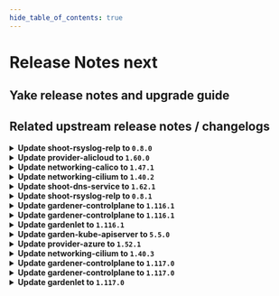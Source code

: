 ```yaml
---
hide_table_of_contents: true
---
```


# Release Notes next

## Yake release notes and upgrade guide

## Related upstream release notes / changelogs


<details>
<summary><b>Update shoot-rsyslog-relp to <code>0.8.0</code></b></summary>

# [gardener/gardener-extension-shoot-rsyslog-relp]

## ⚠️ Breaking Changes

- `[OPERATOR]` The Helm charts for the `application` and `runtime` parts of the gardener-extension-shoot-rsyslog-relp-admission admission controller have been separated into standalone charts. These charts now assume a Garden setup with a virtual garden. Both charts must be deployed individually: the `runtime` chart on the Garden runtime cluster, and the `application` chart on the virtual garden. Additionally, the intermediate `global` level in the Helm values has been removed, so you may need to adjust your provided values accordingly. by @MartinWeindel [#228]
## 📰 Noteworthy

- `[OPERATOR]` A new field, `messageContent`, has been added to the `loggingRules` section of the `rsyslog-relp.extensions.gardener.cloud/v1alpha1.RsyslogRelpConfig` API. This enhancement allows users to filter log messages sent to the target server based on their content. The `messageContent` field includes two subfields:  
  - `messageContent.regex`: This subfield specifies a regular expression to determine which log messages should be sent to the target server.  
  - `messageContent.exclude`: This subfield specifies a regular expression to exclude log messages from being sent to the target server.  
  These additions provide more granular control over log message filtering, enhancing the flexibility and efficiency of log management. by @RadaBDimitrova [#243]
- `[OPERATOR]` Memory resource limits have been removed from `charts/gardener-extension-shoot-rsyslog-relp-admission/values.yaml` and `charts/gardener-extension-shoot-rsyslog-relp/values.yaml`, and therefore from the corresponding deployments. by @plkokanov [#211]
## 🐛 Bug Fixes

- `[DEVELOPER]` Fixed an issue that caused skaffold to fail to tag the `gardener-extension-shoot-rsyslog-relp` image during the execution of the `make remote-extension-up` command. by @plkokanov [#236]
- `[OPERATOR]` The script which configures the audit rules on the system now ensures that the `/var/lib/node-exporter/textfile-collector` directory exists before attempting to write the result of the `augenrules --load` command to the `/var/lib/node-exporter/textfile-collector/rsyslog_auditd.prom` file. by @plkokanov [#256]
- `[OPERATOR]` An issue causing the ControllerDeployment in provider-local NOT to update the locally built image if the image is already present in the skaffold's cache is now fixed. `make extension-up` is now guaranteed to always use the image version that corresponds to the local git revision of the repository. by @RadaBDimitrova [#242]
## 🏃 Others

- `[OPERATOR]` Containers, which do not require privilege escalations, now forbid privilege escalations explicitly. by @georgibaltiev [#226]
- `[OPERATOR]` The parallel execution of e2e tests is increased from 2 to 3 to speed up the e2e test execution times. by @RadaBDimitrova [#248]
- `[OPERATOR]` Prepare for deployment of admission controller by gardener-operator by @MartinWeindel [#228]
- `[OPERATOR]` The [`ServiceTrafficDistribution`](https://kubernetes.io/docs/reference/networking/virtual-ips/#traffic-distribution) feature is being used on to make Services topology-aware when the runtime Kubernetes version is 1.31+. by @ialidzhikov [#224]
- `[OPERATOR]` `extension-shoot-rsyslog-relp` no longer supports Shoots with Кubernetes version <= 1.26. by @RadaBDimitrova [#190]

## Helm Charts
- shoot-rsyslog-relp-admission-application: `europe-docker.pkg.dev/gardener-project/releases/charts/gardener/extensions/shoot-rsyslog-relp-admission-application:v0.8.0`
- shoot-rsyslog-relp-admission-runtime: `europe-docker.pkg.dev/gardener-project/releases/charts/gardener/extensions/shoot-rsyslog-relp-admission-runtime:v0.8.0`
- shoot-rsyslog-relp: `europe-docker.pkg.dev/gardener-project/releases/charts/gardener/extensions/shoot-rsyslog-relp:v0.8.0`
## Docker Images
- gardener-extension-shoot-rsyslog-relp-admission: `europe-docker.pkg.dev/gardener-project/releases/gardener/extensions/shoot-rsyslog-relp-admission:v0.8.0`
- gardener-extension-shoot-rsyslog-relp: `europe-docker.pkg.dev/gardener-project/releases/gardener/extensions/shoot-rsyslog-relp:v0.8.0`


</details>

<details>
<summary><b>Update provider-alicloud to <code>1.60.0</code></b></summary>

# [gardener/gardener-extension-provider-alicloud]

## 🐛 Bug Fixes

- `[OPERATOR]` Fixed an issue that caused deployment issues with the `gardener.cloud-fast` storage class when the extension was deployed by `gardener-operator` in the garden runtime cluster. The deployment of this `StorageClass` object is now only done for Alicloud seeds. by @timuthy [#767]
## 🏃 Others

- `[OPERATOR]` The [`ServiceTrafficDistribution`](https://kubernetes.io/docs/reference/networking/virtual-ips/#traffic-distribution) feature is being used on to make Services topology-aware when the runtime Kubernetes version is 1.31+. by @ialidzhikov [#760]
- `[OPERATOR]` Update gardener/gardener dependency to v1.113.0. by @kevin-lacoo [#772]
- `[OPERATOR]` Containers, which do not require privilege escalations, now forbid privilege escalations explicitly. by @georgibaltiev [#765]
- `[OPERATOR]` `RBAC` resources now explicitly state `resources` and `verbs`, replaced use of wildcards `*`. by @georgibaltiev [#768]
- `[OPERATOR]` `provider-alicloud` no longer supports Shoots with Кubernetes version <= 1.26. by @RadaBDimitrova [#742]
# [gardener/machine-controller-manager]

## 🐛 Bug Fixes

- `[OPERATOR]` A bug was fixed where MCM panics when trying to add an annotation to a nil map by @aaronfern [gardener/machine-controller-manager#966]
- `[OPERATOR]` CA tainted node is removed as soon as possible by MachineSet controller  by @aaronfern [gardener/machine-controller-manager#976]
## 🏃 Others

- `[OPERATOR]` Introduced API changes to support InPlaceUpdate by @acumino [gardener/machine-controller-manager#962]
- `[OPERATOR]` Introduced `MachineConfiguration` options for InPlaceUpdates by @acumino [gardener/machine-controller-manager#970]
# [gardener/machine-controller-manager-provider-alicloud]

## 🏃 Others

- `[USER]` Fixed a bug where machines could not be deleted unless `.spec.providerID` was set by @aaronfern [gardener/machine-controller-manager-provider-alicloud#95]

## Helm Charts
- admission-alicloud-application: `europe-docker.pkg.dev/gardener-project/releases/charts/gardener/extensions/admission-alicloud-application:v1.60.0`
- admission-alicloud-runtime: `europe-docker.pkg.dev/gardener-project/releases/charts/gardener/extensions/admission-alicloud-runtime:v1.60.0`
- provider-alicloud: `europe-docker.pkg.dev/gardener-project/releases/charts/gardener/extensions/provider-alicloud:v1.60.0`
## Docker Images
- gardener-extension-admission-alicloud: `europe-docker.pkg.dev/gardener-project/releases/gardener/extensions/admission-alicloud:v1.60.0`
- gardener-extension-provider-alicloud: `europe-docker.pkg.dev/gardener-project/releases/gardener/extensions/provider-alicloud:v1.60.0`


</details>

<details>
<summary><b>Update networking-calico to <code>1.47.1</code></b></summary>

no release notes available

## Helm Charts
- admission-calico-application: `europe-docker.pkg.dev/gardener-project/releases/charts/gardener/extensions/admission-calico-application:v1.47.1`
- admission-calico-runtime: `europe-docker.pkg.dev/gardener-project/releases/charts/gardener/extensions/admission-calico-runtime:v1.47.1`
- networking-calico: `europe-docker.pkg.dev/gardener-project/releases/charts/gardener/extensions/networking-calico:v1.47.1`
## Docker Images
- gardener-extension-admission-calico: `europe-docker.pkg.dev/gardener-project/releases/gardener/extensions/admission-calico:v1.47.1`
- gardener-extension-networking-calico: `europe-docker.pkg.dev/gardener-project/releases/gardener/extensions/networking-calico:v1.47.1`


</details>

<details>
<summary><b>Update networking-cilium to <code>1.40.2</code></b></summary>

no release notes available

## Helm Charts
- admission-cilium-application: `europe-docker.pkg.dev/gardener-project/releases/charts/gardener/extensions/admission-cilium-application:v1.40.2`
- admission-cilium-runtime: `europe-docker.pkg.dev/gardener-project/releases/charts/gardener/extensions/admission-cilium-runtime:v1.40.2`
- networking-cilium: `europe-docker.pkg.dev/gardener-project/releases/charts/gardener/extensions/networking-cilium:v1.40.2`
## Docker Images
- gardener-extension-admission-cilium: `europe-docker.pkg.dev/gardener-project/releases/gardener/extensions/admission-cilium:v1.40.2`
- gardener-extension-networking-cilium: `europe-docker.pkg.dev/gardener-project/releases/gardener/extensions/networking-cilium:v1.40.2`


</details>

<details>
<summary><b>Update shoot-dns-service to <code>1.62.1</code></b></summary>

# [gardener/gardener-extension-shoot-dns-service]

## 🐛 Bug Fixes

- `[OPERATOR]` Fix filterByKindReconciler for long names (external-dns-management#440) by `Gardener CI Robot 2 <52166830+gardener-robot-ci-2@users.noreply.github.com>` [$2210f81ec8c55f58415aa55645bb1fdea71b4c36]

## Helm Charts
- admission-shoot-dns-service-application: `europe-docker.pkg.dev/gardener-project/releases/charts/gardener/extensions/admission-shoot-dns-service-application:v1.62.1`
- admission-shoot-dns-service-runtime: `europe-docker.pkg.dev/gardener-project/releases/charts/gardener/extensions/admission-shoot-dns-service-runtime:v1.62.1`
- shoot-dns-service: `europe-docker.pkg.dev/gardener-project/releases/charts/gardener/extensions/shoot-dns-service:v1.62.1`
## Docker Images
- gardener-extension-admission-shoot-dns-service: `europe-docker.pkg.dev/gardener-project/releases/gardener/extensions/admission-shoot-dns-service:v1.62.1`
- gardener-extension-shoot-dns-service: `europe-docker.pkg.dev/gardener-project/releases/gardener/extensions/shoot-dns-service:v1.62.1`


</details>

<details>
<summary><b>Update shoot-rsyslog-relp to <code>0.8.1</code></b></summary>

# [gardener/gardener-extension-shoot-rsyslog-relp]

## 🐛 Bug Fixes

- `[OPERATOR]` Fixed an issue that caused `augenrules --load` to be executed every time the `configure-rsyslog.sh` script runs instead of only when audit rules have changed. by @plkokanov [#263]

## Helm Charts
- shoot-rsyslog-relp-admission-application: `europe-docker.pkg.dev/gardener-project/releases/charts/gardener/extensions/shoot-rsyslog-relp-admission-application:v0.8.1`
- shoot-rsyslog-relp-admission-runtime: `europe-docker.pkg.dev/gardener-project/releases/charts/gardener/extensions/shoot-rsyslog-relp-admission-runtime:v0.8.1`
- shoot-rsyslog-relp: `europe-docker.pkg.dev/gardener-project/releases/charts/gardener/extensions/shoot-rsyslog-relp:v0.8.1`
## Docker Images
- gardener-extension-shoot-rsyslog-relp-admission: `europe-docker.pkg.dev/gardener-project/releases/gardener/extensions/shoot-rsyslog-relp-admission:v0.8.1`
- gardener-extension-shoot-rsyslog-relp: `europe-docker.pkg.dev/gardener-project/releases/gardener/extensions/shoot-rsyslog-relp:v0.8.1`


</details>

<details>
<summary><b>Update gardener-controlplane to <code>1.116.1</code></b></summary>

# [gardener/gardener]

## 🐛 Bug Fixes

- `[USER]` An issue causing the `cloudprovider` Secret to contain both static credentials and workload identity config, which are mutually exclusive, when migrating to workload identity is now fixed. by @dimityrmirchev [#11847]
- `[DEVELOPER]` Fix malformed file path error on `go get github.com/gardener/gardener@v1.116.0` by @MartinWeindel [#11820]

## Helm Charts
- controlplane: `europe-docker.pkg.dev/gardener-project/releases/charts/gardener/controlplane:v1.116.1`
- gardenlet: `europe-docker.pkg.dev/gardener-project/releases/charts/gardener/gardenlet:v1.116.1`
- operator: `europe-docker.pkg.dev/gardener-project/releases/charts/gardener/operator:v1.116.1`
- resource-manager: `europe-docker.pkg.dev/gardener-project/releases/charts/gardener/resource-manager:v1.116.1`
## Docker Images
- admission-controller: `europe-docker.pkg.dev/gardener-project/releases/gardener/admission-controller:v1.116.1`
- apiserver: `europe-docker.pkg.dev/gardener-project/releases/gardener/apiserver:v1.116.1`
- controller-manager: `europe-docker.pkg.dev/gardener-project/releases/gardener/controller-manager:v1.116.1`
- gardenlet: `europe-docker.pkg.dev/gardener-project/releases/gardener/gardenlet:v1.116.1`
- node-agent: `europe-docker.pkg.dev/gardener-project/releases/gardener/node-agent:v1.116.1`
- operator: `europe-docker.pkg.dev/gardener-project/releases/gardener/operator:v1.116.1`
- resource-manager: `europe-docker.pkg.dev/gardener-project/releases/gardener/resource-manager:v1.116.1`
- scheduler: `europe-docker.pkg.dev/gardener-project/releases/gardener/scheduler:v1.116.1`


</details>

<details>
<summary><b>Update gardener-controlplane to <code>1.116.1</code></b></summary>

# [gardener/gardener]

## 🐛 Bug Fixes

- `[USER]` An issue causing the `cloudprovider` Secret to contain both static credentials and workload identity config, which are mutually exclusive, when migrating to workload identity is now fixed. by @dimityrmirchev [#11847]
- `[DEVELOPER]` Fix malformed file path error on `go get github.com/gardener/gardener@v1.116.0` by @MartinWeindel [#11820]

## Helm Charts
- controlplane: `europe-docker.pkg.dev/gardener-project/releases/charts/gardener/controlplane:v1.116.1`
- gardenlet: `europe-docker.pkg.dev/gardener-project/releases/charts/gardener/gardenlet:v1.116.1`
- operator: `europe-docker.pkg.dev/gardener-project/releases/charts/gardener/operator:v1.116.1`
- resource-manager: `europe-docker.pkg.dev/gardener-project/releases/charts/gardener/resource-manager:v1.116.1`
## Docker Images
- admission-controller: `europe-docker.pkg.dev/gardener-project/releases/gardener/admission-controller:v1.116.1`
- apiserver: `europe-docker.pkg.dev/gardener-project/releases/gardener/apiserver:v1.116.1`
- controller-manager: `europe-docker.pkg.dev/gardener-project/releases/gardener/controller-manager:v1.116.1`
- gardenlet: `europe-docker.pkg.dev/gardener-project/releases/gardener/gardenlet:v1.116.1`
- node-agent: `europe-docker.pkg.dev/gardener-project/releases/gardener/node-agent:v1.116.1`
- operator: `europe-docker.pkg.dev/gardener-project/releases/gardener/operator:v1.116.1`
- resource-manager: `europe-docker.pkg.dev/gardener-project/releases/gardener/resource-manager:v1.116.1`
- scheduler: `europe-docker.pkg.dev/gardener-project/releases/gardener/scheduler:v1.116.1`


</details>

<details>
<summary><b>Update gardenlet to <code>1.116.1</code></b></summary>

# [gardener/gardener]

## 🐛 Bug Fixes

- `[USER]` An issue causing the `cloudprovider` Secret to contain both static credentials and workload identity config, which are mutually exclusive, when migrating to workload identity is now fixed. by @dimityrmirchev [#11847]
- `[DEVELOPER]` Fix malformed file path error on `go get github.com/gardener/gardener@v1.116.0` by @MartinWeindel [#11820]

## Helm Charts
- controlplane: `europe-docker.pkg.dev/gardener-project/releases/charts/gardener/controlplane:v1.116.1`
- gardenlet: `europe-docker.pkg.dev/gardener-project/releases/charts/gardener/gardenlet:v1.116.1`
- operator: `europe-docker.pkg.dev/gardener-project/releases/charts/gardener/operator:v1.116.1`
- resource-manager: `europe-docker.pkg.dev/gardener-project/releases/charts/gardener/resource-manager:v1.116.1`
## Docker Images
- admission-controller: `europe-docker.pkg.dev/gardener-project/releases/gardener/admission-controller:v1.116.1`
- apiserver: `europe-docker.pkg.dev/gardener-project/releases/gardener/apiserver:v1.116.1`
- controller-manager: `europe-docker.pkg.dev/gardener-project/releases/gardener/controller-manager:v1.116.1`
- gardenlet: `europe-docker.pkg.dev/gardener-project/releases/gardener/gardenlet:v1.116.1`
- node-agent: `europe-docker.pkg.dev/gardener-project/releases/gardener/node-agent:v1.116.1`
- operator: `europe-docker.pkg.dev/gardener-project/releases/gardener/operator:v1.116.1`
- resource-manager: `europe-docker.pkg.dev/gardener-project/releases/gardener/resource-manager:v1.116.1`
- scheduler: `europe-docker.pkg.dev/gardener-project/releases/gardener/scheduler:v1.116.1`


</details>

<details>
<summary><b>Update garden-kube-apiserver to <code>5.5.0</code></b></summary>

**Full Changelog**: https://github.com/gardener-community/garden-kube-apiserver/compare/v5.4.0...v5.5.0

</details>

<details>
<summary><b>Update provider-azure to <code>1.52.1</code></b></summary>

# [gardener/gardener-extension-provider-azure]

## 🐛 Bug Fixes

- `[USER]` An issue causing `csi-driver-controller` to not have mounted a workload identity token when the feature is enabled is now fixed. by @ialidzhikov [#1144]

## Helm Charts
- admission-azure-application: `europe-docker.pkg.dev/gardener-project/releases/charts/gardener/extensions/admission-azure-application:v1.52.1`
- admission-azure-runtime: `europe-docker.pkg.dev/gardener-project/releases/charts/gardener/extensions/admission-azure-runtime:v1.52.1`
- provider-azure: `europe-docker.pkg.dev/gardener-project/releases/charts/gardener/extensions/provider-azure:v1.52.1`
## Docker Images
- gardener-extension-admission-azure: `europe-docker.pkg.dev/gardener-project/releases/gardener/extensions/admission-azure:v1.52.1`
- gardener-extension-provider-azure: `europe-docker.pkg.dev/gardener-project/releases/gardener/extensions/provider-azure:v1.52.1`


</details>

<details>
<summary><b>Update networking-cilium to <code>1.40.3</code></b></summary>

# [gardener/gardener-extension-networking-cilium]

## 🏃 Others

- `[OPERATOR]` Fix an issue where creating IPv6-only shoots fails. by @axel7born [#550]

## Helm Charts
- admission-cilium-application: `europe-docker.pkg.dev/gardener-project/releases/charts/gardener/extensions/admission-cilium-application:v1.40.3`
- admission-cilium-runtime: `europe-docker.pkg.dev/gardener-project/releases/charts/gardener/extensions/admission-cilium-runtime:v1.40.3`
- networking-cilium: `europe-docker.pkg.dev/gardener-project/releases/charts/gardener/extensions/networking-cilium:v1.40.3`
## Docker Images
- gardener-extension-admission-cilium: `europe-docker.pkg.dev/gardener-project/releases/gardener/extensions/admission-cilium:v1.40.3`
- gardener-extension-networking-cilium: `europe-docker.pkg.dev/gardener-project/releases/gardener/extensions/networking-cilium:v1.40.3`


</details>

<details>
<summary><b>Update gardener-controlplane to <code>1.117.0</code></b></summary>

# [gardener/gardener]

## ⚠️ Breaking Changes

- `[USER]` The VPA version is updated to 1.3.0. Upstream VPA 1.3.0 does no longer serve API version `autoscaling.k8s.io/v1beta2`. Gardener's VPA installation will continue to serve API version `autoscaling.k8s.io/v1beta2` until Gardener v1.119.  
  In Gardener v1.119+, the API version `autoscaling.k8s.io/v1beta2` will no longer be served.  
  Migrate your VerticalPodAutoscaler manifests to use API version `autoscaling.k8s.io/v1`. For more details, see [Notice on switching to v1 version (0.4.X-1.2.X to >=1.3.X)](https://github.com/kubernetes/autoscaler/blob/e27059ea483694cb9c7ad5d990c6cdeb42ca311b/vertical-pod-autoscaler/MIGRATE.md#notice-on-switching-to-v1-version-04x-12x-to-13x). by @ialidzhikov [#11774]
- `[DEVELOPER]` The `hack/generate-crds.sh` script no longer accepts an optional `-r <reason>` argument. Previously, this argument was used to add the `api-approved.kubernetes.io: "<reason>"`annotation to the CRD. Instead, use the `+kubebuilder:metadata:annotations` kubebuilder tag to add this annotation natively with controller-gen. by @ialidzhikov [#11774]
- `[DEVELOPER]` The extension heartbeat controller was changed so that the heartbeat lease it maintains is updated via the `github.com/gardener/gardener/pkg/controllerutils.CreateOrGetAndMergePatch` function. Extension controllers that enable the heartbeat controller must adapt the extension controller RBAC rules to allow `patch` of the `gardener-extension-heartbeat` lease. by @Kostov6 [#11337]
- `[OPERATOR]` An update validation was added for `Extension`s to ensure the immutability of the field `.spec.resources[].primary`. Previously, changing this value caused reconciliation errors, which are now prevented by this validation.  
  In addition, the `.spec.resources[].primary` is now defaulted to `true`. by @timuthy [#11824]
## ✨ New Features

- `[OPERATOR]` Add new monitoring dashboard panes for Etcd Compaction Job with detailed failure reasons and updated existing alerts and boards. by @anveshreddy18 [#11771]
- `[OPERATOR]` The extension care controller has been introduced. It checks the status of controller installations, extension and extension admission deployments managed by the `Extension`.  by @oliver-goetz [#11769]
- `[OPERATOR]` L7 load balancing is supporting the SPDY protocol for streaming APIs too. by @oliver-goetz [#11807]
- `[OPERATOR]` `NamespacedCloudProfile.spec.limits.maxNodesTotal` can now also be used to override the limit defined in the parent `CloudProfile` with an increased value. Increasing requires additional permissions granted by the custom verb `raise-spec-limits`. by @LucaBernstein [#11796]
- `[USER]` L7 load balancing can now be enabled independently from the Kubernetes version of the shoot when `IstioTLSTermination` feature gate is enabled on the seed. by @oliver-goetz [#11807]
- `[USER]` IPv4 or dual-stack shoots can now define IPv4 pod, service and node networks overlapping with networks of their seed. Currently, this works only for non-HA shoots. by @domdom82 [#11582]

## 🐛 Bug Fixes

- `[OPERATOR]` When `IstioTLSTermination` feature gate is enabled the apiserver-proxy related EnvoyFilter is not deployed for the virtual-garden anymore. by @oliver-goetz [#11897]

## 🏃 Others

- `[OPERATOR]` Update istio to version `1.25.1`. by @DockToFuture [#11836]
- `[OPERATOR]` `gardener-operator` automatically adds the `networking.resources.gardener.cloud/to-virtual-garden-kube-apiserver-tcp-443: allowed` label to the gardenlet deployment in case it is deployed to the garden runtime cluster.  
  Thus, it is not required anymore to configure this label in the `Gardenlet` resource. by @timuthy [#11855]
- `[OPERATOR]` The images of the registry caches used in the local setups are now updated to [distribution/distribution@v3.0.0](https://github.com/distribution/distribution/releases/tag/v3.0.0). by @dimitar-kostadinov [#11775]
- `[OPERATOR]` When `IstioTLSTermination` feature gate is enabled, istio-ingress gateway pods request `500m` CPUs now. by @oliver-goetz [#11866]
- `[OPERATOR]` Remove wildcards `*` from RBAC roles for the `kubelet`, `admin`, `administrators`,`viewer` and `viewers` clusterRoles. by @AleksandarSavchev [#11754]
- `[OPERATOR]` Fix an error message during the startup of the node exporter by @vicwicker [#11817]
- `[OPERATOR]` Add support for single-stack to dual-stack networking migration. by @axel7born [#11893]
- `[DEPENDENCY]` The following dependencies have been updated:  
  - `gardener/etcd-druid` from `v0.28.0` to `v0.29.0`. [Release Notes](https://redirect.github.com/gardener/etcd-druid/releases/tag/v0.29.0)  
  - `github.com/gardener/etcd-druid/api` from `v0.28.0` to `v0.29.0`.  by @gardener-ci-robot [#11867]
- `[DEPENDENCY]` The following dependencies have been updated:  
  - `gardener/machine-controller-manager` from `v0.57.1` to `v0.57.2`. [Release Notes](https://redirect.github.com/gardener/machine-controller-manager/releases/tag/v0.57.2)  
  - `github.com/gardener/machine-controller-manager` from `v0.57.1` to `v0.57.2`.  by @gardener-ci-robot [#11857]
- `[DEPENDENCY]` The following dependencies have been updated:  
  - `gcr.io/istio-release/pilot` from `1.25.1` to `1.25.2`.   
  - `gcr.io/istio-release/proxyv2` from `1.25.1` to `1.25.2`.   
  - `istio.io/api` from `v1.25.1` to `v1.25.2`.  by @gardener-ci-robot [#11868]
- `[DEPENDENCY]` The following dependencies have been updated:  
  - `gcr.io/istio-release/pilot` from `1.23.5` to `1.23.6`.   
  - `gcr.io/istio-release/proxyv2` from `1.23.5` to `1.23.6`.  by @gardener-ci-robot [#11829]
- `[DEPENDENCY]` The following images have been updated:  
  - `registry.k8s.io/autoscaling/vpa-admission-controller`: 1.2.2 -> 1.3.0  
  - `registry.k8s.io/autoscaling/vpa-recommender`: 1.2.2 -> 1.3.0  
  - `registry.k8s.io/autoscaling/vpa-updater`: 1.2.2 -> 1.3.0  
    
  [VPA 1.3.0 Release Notes](https://github.com/kubernetes/autoscaler/releases/tag/vertical-pod-autoscaler-1.3.0) by @ialidzhikov [#11774]

## Helm Charts
- controlplane: `europe-docker.pkg.dev/gardener-project/releases/charts/gardener/controlplane:v1.117.0`
- gardenlet: `europe-docker.pkg.dev/gardener-project/releases/charts/gardener/gardenlet:v1.117.0`
- operator: `europe-docker.pkg.dev/gardener-project/releases/charts/gardener/operator:v1.117.0`
- resource-manager: `europe-docker.pkg.dev/gardener-project/releases/charts/gardener/resource-manager:v1.117.0`
## Docker Images
- admission-controller: `europe-docker.pkg.dev/gardener-project/releases/gardener/admission-controller:v1.117.0`
- apiserver: `europe-docker.pkg.dev/gardener-project/releases/gardener/apiserver:v1.117.0`
- controller-manager: `europe-docker.pkg.dev/gardener-project/releases/gardener/controller-manager:v1.117.0`
- gardenlet: `europe-docker.pkg.dev/gardener-project/releases/gardener/gardenlet:v1.117.0`
- node-agent: `europe-docker.pkg.dev/gardener-project/releases/gardener/node-agent:v1.117.0`
- operator: `europe-docker.pkg.dev/gardener-project/releases/gardener/operator:v1.117.0`
- resource-manager: `europe-docker.pkg.dev/gardener-project/releases/gardener/resource-manager:v1.117.0`
- scheduler: `europe-docker.pkg.dev/gardener-project/releases/gardener/scheduler:v1.117.0`


</details>

<details>
<summary><b>Update gardener-controlplane to <code>1.117.0</code></b></summary>

# [gardener/gardener]

## ⚠️ Breaking Changes

- `[USER]` The VPA version is updated to 1.3.0. Upstream VPA 1.3.0 does no longer serve API version `autoscaling.k8s.io/v1beta2`. Gardener's VPA installation will continue to serve API version `autoscaling.k8s.io/v1beta2` until Gardener v1.119.  
  In Gardener v1.119+, the API version `autoscaling.k8s.io/v1beta2` will no longer be served.  
  Migrate your VerticalPodAutoscaler manifests to use API version `autoscaling.k8s.io/v1`. For more details, see [Notice on switching to v1 version (0.4.X-1.2.X to >=1.3.X)](https://github.com/kubernetes/autoscaler/blob/e27059ea483694cb9c7ad5d990c6cdeb42ca311b/vertical-pod-autoscaler/MIGRATE.md#notice-on-switching-to-v1-version-04x-12x-to-13x). by @ialidzhikov [#11774]
- `[DEVELOPER]` The `hack/generate-crds.sh` script no longer accepts an optional `-r <reason>` argument. Previously, this argument was used to add the `api-approved.kubernetes.io: "<reason>"`annotation to the CRD. Instead, use the `+kubebuilder:metadata:annotations` kubebuilder tag to add this annotation natively with controller-gen. by @ialidzhikov [#11774]
- `[DEVELOPER]` The extension heartbeat controller was changed so that the heartbeat lease it maintains is updated via the `github.com/gardener/gardener/pkg/controllerutils.CreateOrGetAndMergePatch` function. Extension controllers that enable the heartbeat controller must adapt the extension controller RBAC rules to allow `patch` of the `gardener-extension-heartbeat` lease. by @Kostov6 [#11337]
- `[OPERATOR]` An update validation was added for `Extension`s to ensure the immutability of the field `.spec.resources[].primary`. Previously, changing this value caused reconciliation errors, which are now prevented by this validation.  
  In addition, the `.spec.resources[].primary` is now defaulted to `true`. by @timuthy [#11824]
## ✨ New Features

- `[OPERATOR]` Add new monitoring dashboard panes for Etcd Compaction Job with detailed failure reasons and updated existing alerts and boards. by @anveshreddy18 [#11771]
- `[OPERATOR]` The extension care controller has been introduced. It checks the status of controller installations, extension and extension admission deployments managed by the `Extension`.  by @oliver-goetz [#11769]
- `[OPERATOR]` L7 load balancing is supporting the SPDY protocol for streaming APIs too. by @oliver-goetz [#11807]
- `[OPERATOR]` `NamespacedCloudProfile.spec.limits.maxNodesTotal` can now also be used to override the limit defined in the parent `CloudProfile` with an increased value. Increasing requires additional permissions granted by the custom verb `raise-spec-limits`. by @LucaBernstein [#11796]
- `[USER]` L7 load balancing can now be enabled independently from the Kubernetes version of the shoot when `IstioTLSTermination` feature gate is enabled on the seed. by @oliver-goetz [#11807]
- `[USER]` IPv4 or dual-stack shoots can now define IPv4 pod, service and node networks overlapping with networks of their seed. Currently, this works only for non-HA shoots. by @domdom82 [#11582]

## 🐛 Bug Fixes

- `[OPERATOR]` When `IstioTLSTermination` feature gate is enabled the apiserver-proxy related EnvoyFilter is not deployed for the virtual-garden anymore. by @oliver-goetz [#11897]

## 🏃 Others

- `[OPERATOR]` Update istio to version `1.25.1`. by @DockToFuture [#11836]
- `[OPERATOR]` `gardener-operator` automatically adds the `networking.resources.gardener.cloud/to-virtual-garden-kube-apiserver-tcp-443: allowed` label to the gardenlet deployment in case it is deployed to the garden runtime cluster.  
  Thus, it is not required anymore to configure this label in the `Gardenlet` resource. by @timuthy [#11855]
- `[OPERATOR]` The images of the registry caches used in the local setups are now updated to [distribution/distribution@v3.0.0](https://github.com/distribution/distribution/releases/tag/v3.0.0). by @dimitar-kostadinov [#11775]
- `[OPERATOR]` When `IstioTLSTermination` feature gate is enabled, istio-ingress gateway pods request `500m` CPUs now. by @oliver-goetz [#11866]
- `[OPERATOR]` Remove wildcards `*` from RBAC roles for the `kubelet`, `admin`, `administrators`,`viewer` and `viewers` clusterRoles. by @AleksandarSavchev [#11754]
- `[OPERATOR]` Fix an error message during the startup of the node exporter by @vicwicker [#11817]
- `[OPERATOR]` Add support for single-stack to dual-stack networking migration. by @axel7born [#11893]
- `[DEPENDENCY]` The following dependencies have been updated:  
  - `gardener/etcd-druid` from `v0.28.0` to `v0.29.0`. [Release Notes](https://redirect.github.com/gardener/etcd-druid/releases/tag/v0.29.0)  
  - `github.com/gardener/etcd-druid/api` from `v0.28.0` to `v0.29.0`.  by @gardener-ci-robot [#11867]
- `[DEPENDENCY]` The following dependencies have been updated:  
  - `gardener/machine-controller-manager` from `v0.57.1` to `v0.57.2`. [Release Notes](https://redirect.github.com/gardener/machine-controller-manager/releases/tag/v0.57.2)  
  - `github.com/gardener/machine-controller-manager` from `v0.57.1` to `v0.57.2`.  by @gardener-ci-robot [#11857]
- `[DEPENDENCY]` The following dependencies have been updated:  
  - `gcr.io/istio-release/pilot` from `1.25.1` to `1.25.2`.   
  - `gcr.io/istio-release/proxyv2` from `1.25.1` to `1.25.2`.   
  - `istio.io/api` from `v1.25.1` to `v1.25.2`.  by @gardener-ci-robot [#11868]
- `[DEPENDENCY]` The following dependencies have been updated:  
  - `gcr.io/istio-release/pilot` from `1.23.5` to `1.23.6`.   
  - `gcr.io/istio-release/proxyv2` from `1.23.5` to `1.23.6`.  by @gardener-ci-robot [#11829]
- `[DEPENDENCY]` The following images have been updated:  
  - `registry.k8s.io/autoscaling/vpa-admission-controller`: 1.2.2 -> 1.3.0  
  - `registry.k8s.io/autoscaling/vpa-recommender`: 1.2.2 -> 1.3.0  
  - `registry.k8s.io/autoscaling/vpa-updater`: 1.2.2 -> 1.3.0  
    
  [VPA 1.3.0 Release Notes](https://github.com/kubernetes/autoscaler/releases/tag/vertical-pod-autoscaler-1.3.0) by @ialidzhikov [#11774]

## Helm Charts
- controlplane: `europe-docker.pkg.dev/gardener-project/releases/charts/gardener/controlplane:v1.117.0`
- gardenlet: `europe-docker.pkg.dev/gardener-project/releases/charts/gardener/gardenlet:v1.117.0`
- operator: `europe-docker.pkg.dev/gardener-project/releases/charts/gardener/operator:v1.117.0`
- resource-manager: `europe-docker.pkg.dev/gardener-project/releases/charts/gardener/resource-manager:v1.117.0`
## Docker Images
- admission-controller: `europe-docker.pkg.dev/gardener-project/releases/gardener/admission-controller:v1.117.0`
- apiserver: `europe-docker.pkg.dev/gardener-project/releases/gardener/apiserver:v1.117.0`
- controller-manager: `europe-docker.pkg.dev/gardener-project/releases/gardener/controller-manager:v1.117.0`
- gardenlet: `europe-docker.pkg.dev/gardener-project/releases/gardener/gardenlet:v1.117.0`
- node-agent: `europe-docker.pkg.dev/gardener-project/releases/gardener/node-agent:v1.117.0`
- operator: `europe-docker.pkg.dev/gardener-project/releases/gardener/operator:v1.117.0`
- resource-manager: `europe-docker.pkg.dev/gardener-project/releases/gardener/resource-manager:v1.117.0`
- scheduler: `europe-docker.pkg.dev/gardener-project/releases/gardener/scheduler:v1.117.0`


</details>

<details>
<summary><b>Update gardenlet to <code>1.117.0</code></b></summary>

# [gardener/gardener]

## ⚠️ Breaking Changes

- `[USER]` The VPA version is updated to 1.3.0. Upstream VPA 1.3.0 does no longer serve API version `autoscaling.k8s.io/v1beta2`. Gardener's VPA installation will continue to serve API version `autoscaling.k8s.io/v1beta2` until Gardener v1.119.  
  In Gardener v1.119+, the API version `autoscaling.k8s.io/v1beta2` will no longer be served.  
  Migrate your VerticalPodAutoscaler manifests to use API version `autoscaling.k8s.io/v1`. For more details, see [Notice on switching to v1 version (0.4.X-1.2.X to >=1.3.X)](https://github.com/kubernetes/autoscaler/blob/e27059ea483694cb9c7ad5d990c6cdeb42ca311b/vertical-pod-autoscaler/MIGRATE.md#notice-on-switching-to-v1-version-04x-12x-to-13x). by @ialidzhikov [#11774]
- `[DEVELOPER]` The `hack/generate-crds.sh` script no longer accepts an optional `-r <reason>` argument. Previously, this argument was used to add the `api-approved.kubernetes.io: "<reason>"`annotation to the CRD. Instead, use the `+kubebuilder:metadata:annotations` kubebuilder tag to add this annotation natively with controller-gen. by @ialidzhikov [#11774]
- `[DEVELOPER]` The extension heartbeat controller was changed so that the heartbeat lease it maintains is updated via the `github.com/gardener/gardener/pkg/controllerutils.CreateOrGetAndMergePatch` function. Extension controllers that enable the heartbeat controller must adapt the extension controller RBAC rules to allow `patch` of the `gardener-extension-heartbeat` lease. by @Kostov6 [#11337]
- `[OPERATOR]` An update validation was added for `Extension`s to ensure the immutability of the field `.spec.resources[].primary`. Previously, changing this value caused reconciliation errors, which are now prevented by this validation.  
  In addition, the `.spec.resources[].primary` is now defaulted to `true`. by @timuthy [#11824]
## ✨ New Features

- `[OPERATOR]` Add new monitoring dashboard panes for Etcd Compaction Job with detailed failure reasons and updated existing alerts and boards. by @anveshreddy18 [#11771]
- `[OPERATOR]` The extension care controller has been introduced. It checks the status of controller installations, extension and extension admission deployments managed by the `Extension`.  by @oliver-goetz [#11769]
- `[OPERATOR]` L7 load balancing is supporting the SPDY protocol for streaming APIs too. by @oliver-goetz [#11807]
- `[OPERATOR]` `NamespacedCloudProfile.spec.limits.maxNodesTotal` can now also be used to override the limit defined in the parent `CloudProfile` with an increased value. Increasing requires additional permissions granted by the custom verb `raise-spec-limits`. by @LucaBernstein [#11796]
- `[USER]` L7 load balancing can now be enabled independently from the Kubernetes version of the shoot when `IstioTLSTermination` feature gate is enabled on the seed. by @oliver-goetz [#11807]
- `[USER]` IPv4 or dual-stack shoots can now define IPv4 pod, service and node networks overlapping with networks of their seed. Currently, this works only for non-HA shoots. by @domdom82 [#11582]

## 🐛 Bug Fixes

- `[OPERATOR]` When `IstioTLSTermination` feature gate is enabled the apiserver-proxy related EnvoyFilter is not deployed for the virtual-garden anymore. by @oliver-goetz [#11897]

## 🏃 Others

- `[OPERATOR]` Update istio to version `1.25.1`. by @DockToFuture [#11836]
- `[OPERATOR]` `gardener-operator` automatically adds the `networking.resources.gardener.cloud/to-virtual-garden-kube-apiserver-tcp-443: allowed` label to the gardenlet deployment in case it is deployed to the garden runtime cluster.  
  Thus, it is not required anymore to configure this label in the `Gardenlet` resource. by @timuthy [#11855]
- `[OPERATOR]` The images of the registry caches used in the local setups are now updated to [distribution/distribution@v3.0.0](https://github.com/distribution/distribution/releases/tag/v3.0.0). by @dimitar-kostadinov [#11775]
- `[OPERATOR]` When `IstioTLSTermination` feature gate is enabled, istio-ingress gateway pods request `500m` CPUs now. by @oliver-goetz [#11866]
- `[OPERATOR]` Remove wildcards `*` from RBAC roles for the `kubelet`, `admin`, `administrators`,`viewer` and `viewers` clusterRoles. by @AleksandarSavchev [#11754]
- `[OPERATOR]` Fix an error message during the startup of the node exporter by @vicwicker [#11817]
- `[OPERATOR]` Add support for single-stack to dual-stack networking migration. by @axel7born [#11893]
- `[DEPENDENCY]` The following dependencies have been updated:  
  - `gardener/etcd-druid` from `v0.28.0` to `v0.29.0`. [Release Notes](https://redirect.github.com/gardener/etcd-druid/releases/tag/v0.29.0)  
  - `github.com/gardener/etcd-druid/api` from `v0.28.0` to `v0.29.0`.  by @gardener-ci-robot [#11867]
- `[DEPENDENCY]` The following dependencies have been updated:  
  - `gardener/machine-controller-manager` from `v0.57.1` to `v0.57.2`. [Release Notes](https://redirect.github.com/gardener/machine-controller-manager/releases/tag/v0.57.2)  
  - `github.com/gardener/machine-controller-manager` from `v0.57.1` to `v0.57.2`.  by @gardener-ci-robot [#11857]
- `[DEPENDENCY]` The following dependencies have been updated:  
  - `gcr.io/istio-release/pilot` from `1.25.1` to `1.25.2`.   
  - `gcr.io/istio-release/proxyv2` from `1.25.1` to `1.25.2`.   
  - `istio.io/api` from `v1.25.1` to `v1.25.2`.  by @gardener-ci-robot [#11868]
- `[DEPENDENCY]` The following dependencies have been updated:  
  - `gcr.io/istio-release/pilot` from `1.23.5` to `1.23.6`.   
  - `gcr.io/istio-release/proxyv2` from `1.23.5` to `1.23.6`.  by @gardener-ci-robot [#11829]
- `[DEPENDENCY]` The following images have been updated:  
  - `registry.k8s.io/autoscaling/vpa-admission-controller`: 1.2.2 -> 1.3.0  
  - `registry.k8s.io/autoscaling/vpa-recommender`: 1.2.2 -> 1.3.0  
  - `registry.k8s.io/autoscaling/vpa-updater`: 1.2.2 -> 1.3.0  
    
  [VPA 1.3.0 Release Notes](https://github.com/kubernetes/autoscaler/releases/tag/vertical-pod-autoscaler-1.3.0) by @ialidzhikov [#11774]

## Helm Charts
- controlplane: `europe-docker.pkg.dev/gardener-project/releases/charts/gardener/controlplane:v1.117.0`
- gardenlet: `europe-docker.pkg.dev/gardener-project/releases/charts/gardener/gardenlet:v1.117.0`
- operator: `europe-docker.pkg.dev/gardener-project/releases/charts/gardener/operator:v1.117.0`
- resource-manager: `europe-docker.pkg.dev/gardener-project/releases/charts/gardener/resource-manager:v1.117.0`
## Docker Images
- admission-controller: `europe-docker.pkg.dev/gardener-project/releases/gardener/admission-controller:v1.117.0`
- apiserver: `europe-docker.pkg.dev/gardener-project/releases/gardener/apiserver:v1.117.0`
- controller-manager: `europe-docker.pkg.dev/gardener-project/releases/gardener/controller-manager:v1.117.0`
- gardenlet: `europe-docker.pkg.dev/gardener-project/releases/gardener/gardenlet:v1.117.0`
- node-agent: `europe-docker.pkg.dev/gardener-project/releases/gardener/node-agent:v1.117.0`
- operator: `europe-docker.pkg.dev/gardener-project/releases/gardener/operator:v1.117.0`
- resource-manager: `europe-docker.pkg.dev/gardener-project/releases/gardener/resource-manager:v1.117.0`
- scheduler: `europe-docker.pkg.dev/gardener-project/releases/gardener/scheduler:v1.117.0`


</details>
